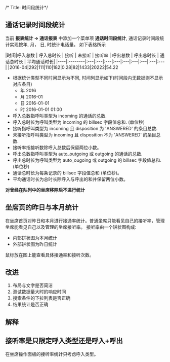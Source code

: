 /*
Title: 时间段统计*/

## 通话记录时间段统计
当前 **报表统计 -> 通话报表** 中添加一个菜单项 **通话时间段统计**, 通话记录时间段统计实现按年, 月， 日, 时统计电话量。 如下表格所示

|时间|呼入总数 | 呼入总时长 | 接听 | 未接听 | 接听率 | 呼出总数  | 呼出总时长 | 通话总时长 | 平均通话时长|
|----|:--------|:---|:---|:---|:---|:---|:---|:---|:---|:---|
|2016-04|292|111|110|182|0.28|82|1433|20222|54.22


- 根据统计类型不同时间显示为不同, 时间列显示如下(时间段内无数据则不显示对应条目)
  - 年 2016
  - 月 2016-01
  - 日 2016-01-01
  - 时 2016-01-01 01:00
- 呼入总数指呼叫类型为 incoming 的通话的总数.
- 呼入总时长为呼叫类型为 incoming 的 billsec 字段值总和. (单位秒)
- 接听指呼叫类型为 incoming 且 disposition 为 'ANSWERED' 的条目总数.
- 未接听指呼叫类型为 incoming 且 disposition 不为 'ANSWERED' 的条目总数.
- 接听率指接听数除呼入总数后保留两位小数。
- 呼出总数指呼叫类型为 auto_outgoing 或 outgoing 的通话的总数.
- 呼出总时长为呼叫类型为 auto_ougoing 或 outgoing 的 billsec 字段值总和. (单位秒)
- 通话总时长为每条记录的  billsec 字段值总和 (单位秒)。
- 平均通话时长为总时长除呼入与呼出的和并保留两位小数。

**对曾经在队列中的坐席移除后不进行统计**

## 坐席页的昨日与本月统计
在坐席首页对昨日和本月进行接通率统计。普通坐席只能看见自己的接听率，管理坐席能看见自己以及管理的坐席接听率。
接听率由一个饼状图构成:
- 内部饼状图为本月统计
- 外部饼状图为昨日统计

鼠标放在图上能查看具体接通率和接听次数。


## 改进
1. 布局与文字是否简洁
2. 测试数据量大时的响应时间
3. 搜索条件的下拉列表是否正确
4. 结果统计是否正确

## 解释
## 接听率是只限定呼入类型还是呼入+呼出
在坐席操作面板的接听率统计只考虑呼入类型。
